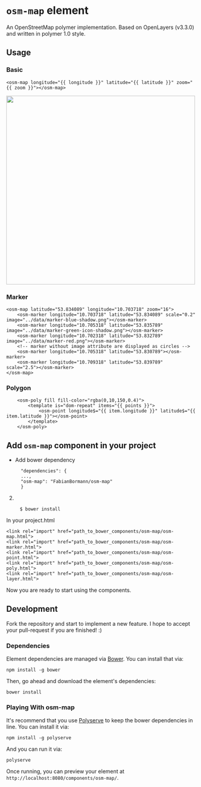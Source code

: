 # `osm-map` element

An OpenStreetMap polymer implementation. Based on OpenLayers (v3.3.0) and written in polymer 1.0 style.

## Usage

### Basic

	<osm-map longitude="{{ longitude }}" latitude="{{ latitude }}" zoom="{{ zoom }}"></osm-map>
	
<img src="https://cloud.githubusercontent.com/assets/1525818/12798153/29e2ab0a-cac8-11e5-8459-8160b77c5d5b.png" width="500"/>
	
### Marker

	<osm-map latitude="53.834089" longitude="10.703718" zoom="16">
		<osm-marker longitude="10.703718" latitude="53.834089" scale="0.2" image="../data/marker-blue-shadow.png"></osm-marker>
		<osm-marker longitude="10.705318" latitude="53.835789" image="../data/marker-green-icon-shadow.png"></osm-marker>
		<osm-marker longitude="10.702318" latitude="53.832789" image="../data/marker-red.png"></osm-marker>
		<!-- marker without image attribute are displayed as circles -->
		<osm-marker longitude="10.705318" latitude="53.830789"></osm-marker>
		<osm-marker longitude="10.709318" latitude="53.839789" scale="2.5"></osm-marker>
	</osm-map>

### Polygon

    	<osm-poly fill fill-color="rgba(0,10,150,0.4)">
        	<template is="dom-repeat" items="{{ points }}">
          		<osm-point longitude$="{{ item.longitude }}" latitude$="{{ item.latitude }}"></osm-point>
        	</template>
    	</osm-poly> 

## Add `osm-map` component in your project

* Add bower dependency

  	    "dependencies": {
  		...,
    	"osm-map": "FabianBormann/osm-map"
  	    }

2.  
        
         $ bower install
	
In your project.html

	<link rel="import" href="path_to_bower_components/osm-map/osm-map.html">
	<link rel="import" href="path_to_bower_components/osm-map/osm-marker.html">
	<link rel="import" href="path_to_bower_components/osm-map/osm-point.html">
	<link rel="import" href="path_to_bower_components/osm-map/osm-poly.html">
	<link rel="import" href="path_to_bower_components/osm-map/osm-layer.html">

Now you are ready to start using the components.

## Development

Fork the repository and start to implement a new feature.
I hope to accept your pull-request if you are finished! :)

### Dependencies

Element dependencies are managed via [Bower](http://bower.io/). You can
install that via:

    npm install -g bower

Then, go ahead and download the element's dependencies:

    bower install

### Playing With osm-map

It's recommend that you use [Polyserve](https://github.com/PolymerLabs/polyserve) to keep the
bower dependencies in line. You can install it via:

    npm install -g polyserve

And you can run it via:

    polyserve

Once running, you can preview your element at `http://localhost:8080/components/osm-map/`.
